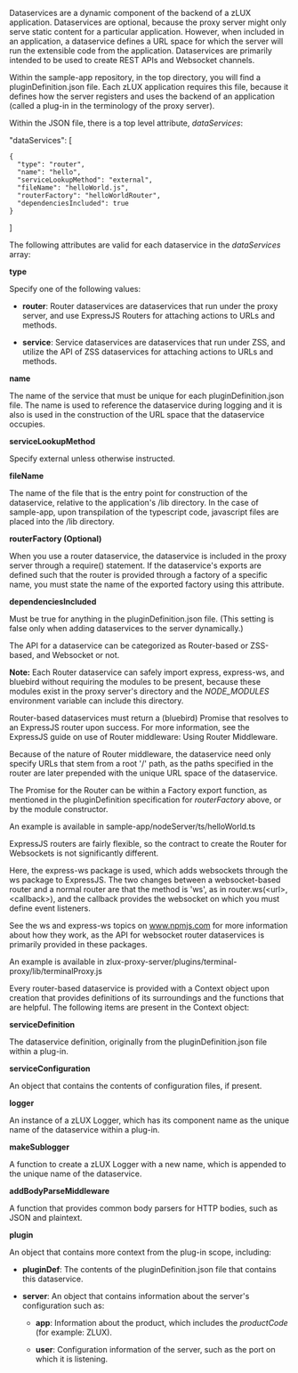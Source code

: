 <?xml version="1.0" encoding="UTF-8"?><?workdir /opt/dita-ot/out/.tmp?><?workdir-uri file:/opt/dita-ot/out/.tmp/?><?path2project ../../?><?path2project-uri ../../?><?path2rootmap-uri ../../?><topic xmlns:ditaarch="http://dita.oasis-open.org/architecture/2005/" xmlns:dita-ot="http://dita-ot.sourceforge.net/ns/201007/dita-ot" class="- topic/topic " ditaarch:DITAArchVersion="1.2" domains="(topic hi-d) (topic ut-d) (topic indexing-d) (topic hazard-d) (topic abbrev-d) (topic pr-d) (topic sw-d) (topic ui-d)" id="zlux-dataservices" xtrf="file:/opt/dita-ot/data/extend/extend-desktop/mvd-dataservices.md" xtrc="topic:1;182:3"><title class="- topic/title " xtrf="file:/opt/dita-ot/data/extend/extend-desktop/mvd-dataservices.md" xtrc="title:1;182:3">zLUX dataservices</title><body class="- topic/body " xtrf="file:/opt/dita-ot/data/extend/extend-desktop/mvd-dataservices.md" xtrc="body:1;182:3"><p class="- topic/p " xtrf="file:/opt/dita-ot/data/extend/extend-desktop/mvd-dataservices.md" xtrc="p:1;182:3">Dataservices are a dynamic component of the backend of a zLUX application. Dataservices are optional, because the proxy server might only serve static content for a particular application. However, when included in an application, a dataservice defines a URL space for which the server will run the extensible code from the application. Dataservices are primarily intended to be used to create REST APIs and Websocket channels.</p></body><topic class="- topic/topic " ditaarch:DITAArchVersion="1.2" domains="(topic hi-d) (topic ut-d) (topic indexing-d) (topic hazard-d) (topic abbrev-d) (topic pr-d) (topic sw-d) (topic ui-d)" id="defining-a-dataservice" xtrf="file:/opt/dita-ot/data/extend/extend-desktop/mvd-dataservices.md" xtrc="topic:2;182:3"><title class="- topic/title " xtrf="file:/opt/dita-ot/data/extend/extend-desktop/mvd-dataservices.md" xtrc="title:2;182:3">Defining a dataservice</title><body class="- topic/body " xtrf="file:/opt/dita-ot/data/extend/extend-desktop/mvd-dataservices.md" xtrc="body:2;182:3"><p class="- topic/p " xtrf="file:/opt/dita-ot/data/extend/extend-desktop/mvd-dataservices.md" xtrc="p:2;182:3">Within the <codeph class="+ topic/ph pr-d/codeph " xtrf="file:/opt/dita-ot/data/extend/extend-desktop/mvd-dataservices.md" xtrc="codeph:1;182:3">sample-app</codeph> repository, in the top directory, you will find a <codeph class="+ topic/ph pr-d/codeph " xtrf="file:/opt/dita-ot/data/extend/extend-desktop/mvd-dataservices.md" xtrc="codeph:2;182:3">pluginDefinition.json</codeph> file. Each zLUX application requires this file, because it defines how the server registers and uses the backend of an application (called a plug-in in the terminology of the proxy server).</p><p class="- topic/p " xtrf="file:/opt/dita-ot/data/extend/extend-desktop/mvd-dataservices.md" xtrc="p:3;182:3">Within the JSON file, there is a top level attribute, <i class="+ topic/ph hi-d/i " xtrf="file:/opt/dita-ot/data/extend/extend-desktop/mvd-dataservices.md" xtrc="i:1;182:3">dataServices</i>:</p><codeblock class="+ topic/pre pr-d/codeblock " xml:space="preserve" xtrf="file:/opt/dita-ot/data/extend/extend-desktop/mvd-dataservices.md" xtrc="codeblock:1;182:3">  "dataServices": [
    {
      "type": "router",
      "name": "hello",
      "serviceLookupMethod": "external",
      "fileName": "helloWorld.js",
      "routerFactory": "helloWorldRouter",
      "dependenciesIncluded": true
    }
  ]</codeblock></body><topic class="- topic/topic " ditaarch:DITAArchVersion="1.2" domains="(topic hi-d) (topic ut-d) (topic indexing-d) (topic hazard-d) (topic abbrev-d) (topic pr-d) (topic sw-d) (topic ui-d)" id="dataservices-defined-in-plugindefinition" xtrf="file:/opt/dita-ot/data/extend/extend-desktop/mvd-dataservices.md" xtrc="topic:3;182:3"><title class="- topic/title " xtrf="file:/opt/dita-ot/data/extend/extend-desktop/mvd-dataservices.md" xtrc="title:3;182:3">Dataservices defined in pluginDefinition</title><body class="- topic/body " xtrf="file:/opt/dita-ot/data/extend/extend-desktop/mvd-dataservices.md" xtrc="body:3;182:3"><p class="- topic/p " xtrf="file:/opt/dita-ot/data/extend/extend-desktop/mvd-dataservices.md" xtrc="p:4;182:3">The following attributes are valid for each dataservice in the <i class="+ topic/ph hi-d/i " xtrf="file:/opt/dita-ot/data/extend/extend-desktop/mvd-dataservices.md" xtrc="i:2;182:3">dataServices</i> array:</p><p class="- topic/p " xtrf="file:/opt/dita-ot/data/extend/extend-desktop/mvd-dataservices.md" xtrc="p:5;182:3"><b class="+ topic/ph hi-d/b " xtrf="file:/opt/dita-ot/data/extend/extend-desktop/mvd-dataservices.md" xtrc="b:1;182:3">type</b></p><p class="- topic/p " xtrf="file:/opt/dita-ot/data/extend/extend-desktop/mvd-dataservices.md" xtrc="p:6;182:3">Specify one of the following values:</p><ul class="- topic/ul " xtrf="file:/opt/dita-ot/data/extend/extend-desktop/mvd-dataservices.md" xtrc="ul:1;182:3"><li class="- topic/li " xtrf="file:/opt/dita-ot/data/extend/extend-desktop/mvd-dataservices.md" xtrc="li:1;182:3"><p class="- topic/p " xtrf="file:/opt/dita-ot/data/extend/extend-desktop/mvd-dataservices.md" xtrc="p:7;182:3"><b class="+ topic/ph hi-d/b " xtrf="file:/opt/dita-ot/data/extend/extend-desktop/mvd-dataservices.md" xtrc="b:2;182:3">router</b>: Router dataservices are dataservices that run under the proxy server, and use ExpressJS Routers for attaching actions to URLs and methods.</p></li><li class="- topic/li " xtrf="file:/opt/dita-ot/data/extend/extend-desktop/mvd-dataservices.md" xtrc="li:2;182:3"><p class="- topic/p " xtrf="file:/opt/dita-ot/data/extend/extend-desktop/mvd-dataservices.md" xtrc="p:8;182:3"><b class="+ topic/ph hi-d/b " xtrf="file:/opt/dita-ot/data/extend/extend-desktop/mvd-dataservices.md" xtrc="b:3;182:3">service</b>: Service dataservices are dataservices that run under ZSS, and utilize the API of ZSS dataservices for attaching actions to URLs and methods.</p></li></ul><p class="- topic/p " xtrf="file:/opt/dita-ot/data/extend/extend-desktop/mvd-dataservices.md" xtrc="p:9;182:3"><b class="+ topic/ph hi-d/b " xtrf="file:/opt/dita-ot/data/extend/extend-desktop/mvd-dataservices.md" xtrc="b:4;182:3">name</b></p><p class="- topic/p " xtrf="file:/opt/dita-ot/data/extend/extend-desktop/mvd-dataservices.md" xtrc="p:10;182:3">The name of the service that must be unique for each <codeph class="+ topic/ph pr-d/codeph " xtrf="file:/opt/dita-ot/data/extend/extend-desktop/mvd-dataservices.md" xtrc="codeph:3;182:3">pluginDefinition.json</codeph> file. The name is used to reference the dataservice during logging and it is also is used in the construction of the URL space that the dataservice occupies.</p><p class="- topic/p " xtrf="file:/opt/dita-ot/data/extend/extend-desktop/mvd-dataservices.md" xtrc="p:11;182:3"><b class="+ topic/ph hi-d/b " xtrf="file:/opt/dita-ot/data/extend/extend-desktop/mvd-dataservices.md" xtrc="b:5;182:3">serviceLookupMethod</b></p><p class="- topic/p " xtrf="file:/opt/dita-ot/data/extend/extend-desktop/mvd-dataservices.md" xtrc="p:12;182:3">Specify <codeph class="+ topic/ph pr-d/codeph " xtrf="file:/opt/dita-ot/data/extend/extend-desktop/mvd-dataservices.md" xtrc="codeph:4;182:3">external</codeph> unless otherwise instructed.</p><p class="- topic/p " xtrf="file:/opt/dita-ot/data/extend/extend-desktop/mvd-dataservices.md" xtrc="p:13;182:3"><b class="+ topic/ph hi-d/b " xtrf="file:/opt/dita-ot/data/extend/extend-desktop/mvd-dataservices.md" xtrc="b:6;182:3">fileName</b></p><p class="- topic/p " xtrf="file:/opt/dita-ot/data/extend/extend-desktop/mvd-dataservices.md" xtrc="p:14;182:3">The name of the file that is the entry point for construction of the dataservice, relative to the application's <codeph class="+ topic/ph pr-d/codeph " xtrf="file:/opt/dita-ot/data/extend/extend-desktop/mvd-dataservices.md" xtrc="codeph:5;182:3">/lib</codeph> directory. In the case of <codeph class="+ topic/ph pr-d/codeph " xtrf="file:/opt/dita-ot/data/extend/extend-desktop/mvd-dataservices.md" xtrc="codeph:6;182:3">sample-app</codeph>, upon transpilation of the typescript code, javascript files are placed into the <codeph class="+ topic/ph pr-d/codeph " xtrf="file:/opt/dita-ot/data/extend/extend-desktop/mvd-dataservices.md" xtrc="codeph:7;182:3">/lib</codeph> directory.</p><p class="- topic/p " xtrf="file:/opt/dita-ot/data/extend/extend-desktop/mvd-dataservices.md" xtrc="p:15;182:3"><b class="+ topic/ph hi-d/b " xtrf="file:/opt/dita-ot/data/extend/extend-desktop/mvd-dataservices.md" xtrc="b:7;182:3">routerFactory (Optional)</b></p><p class="- topic/p " xtrf="file:/opt/dita-ot/data/extend/extend-desktop/mvd-dataservices.md" xtrc="p:16;182:3">When you use a router dataservice, the dataservice is included in the proxy server through a <codeph class="+ topic/ph pr-d/codeph " xtrf="file:/opt/dita-ot/data/extend/extend-desktop/mvd-dataservices.md" xtrc="codeph:8;182:3">require()</codeph> statement. If the dataservice's exports are defined such that the router is provided through a factory of a specific name, you must state the name of the exported factory using this attribute.</p><p class="- topic/p " xtrf="file:/opt/dita-ot/data/extend/extend-desktop/mvd-dataservices.md" xtrc="p:17;182:3"><b class="+ topic/ph hi-d/b " xtrf="file:/opt/dita-ot/data/extend/extend-desktop/mvd-dataservices.md" xtrc="b:8;182:3">dependenciesIncluded</b></p><p class="- topic/p " xtrf="file:/opt/dita-ot/data/extend/extend-desktop/mvd-dataservices.md" xtrc="p:18;182:3">Must be <codeph class="+ topic/ph pr-d/codeph " xtrf="file:/opt/dita-ot/data/extend/extend-desktop/mvd-dataservices.md" xtrc="codeph:9;182:3">true</codeph> for anything in the <codeph class="+ topic/ph pr-d/codeph " xtrf="file:/opt/dita-ot/data/extend/extend-desktop/mvd-dataservices.md" xtrc="codeph:10;182:3">pluginDefinition.json</codeph> file. (This setting is false only when adding dataservices to the server dynamically.)</p></body></topic></topic><topic class="- topic/topic " ditaarch:DITAArchVersion="1.2" domains="(topic hi-d) (topic ut-d) (topic indexing-d) (topic hazard-d) (topic abbrev-d) (topic pr-d) (topic sw-d) (topic ui-d)" id="dataservice-api" xtrf="file:/opt/dita-ot/data/extend/extend-desktop/mvd-dataservices.md" xtrc="topic:4;182:3"><title class="- topic/title " xtrf="file:/opt/dita-ot/data/extend/extend-desktop/mvd-dataservices.md" xtrc="title:4;182:3">Dataservice API</title><body class="- topic/body " xtrf="file:/opt/dita-ot/data/extend/extend-desktop/mvd-dataservices.md" xtrc="body:4;182:3"><p class="- topic/p " xtrf="file:/opt/dita-ot/data/extend/extend-desktop/mvd-dataservices.md" xtrc="p:19;182:3">The API for a dataservice can be categorized as Router-based or ZSS-based, and Websocket or not.</p><p class="- topic/p " xtrf="file:/opt/dita-ot/data/extend/extend-desktop/mvd-dataservices.md" xtrc="p:20;182:3"><b class="+ topic/ph hi-d/b " xtrf="file:/opt/dita-ot/data/extend/extend-desktop/mvd-dataservices.md" xtrc="b:9;182:3">Note:</b> Each Router dataservice can safely import express, express-ws, and bluebird without requiring the modules to be present, because these modules exist in the proxy server's directory and the <i class="+ topic/ph hi-d/i " xtrf="file:/opt/dita-ot/data/extend/extend-desktop/mvd-dataservices.md" xtrc="i:3;182:3">NODE_MODULES</i> environment variable can include this directory.</p></body><topic class="- topic/topic " ditaarch:DITAArchVersion="1.2" domains="(topic hi-d) (topic ut-d) (topic indexing-d) (topic hazard-d) (topic abbrev-d) (topic pr-d) (topic sw-d) (topic ui-d)" id="router-based-dataservices" xtrf="file:/opt/dita-ot/data/extend/extend-desktop/mvd-dataservices.md" xtrc="topic:5;182:3"><title class="- topic/title " xtrf="file:/opt/dita-ot/data/extend/extend-desktop/mvd-dataservices.md" xtrc="title:5;182:3">Router-based dataservices</title><body class="- topic/body " xtrf="file:/opt/dita-ot/data/extend/extend-desktop/mvd-dataservices.md" xtrc="body:5;182:3"/><topic class="- topic/topic " ditaarch:DITAArchVersion="1.2" domains="(topic hi-d) (topic ut-d) (topic indexing-d) (topic hazard-d) (topic abbrev-d) (topic pr-d) (topic sw-d) (topic ui-d)" id="httprest-router-dataservices" xtrf="file:/opt/dita-ot/data/extend/extend-desktop/mvd-dataservices.md" xtrc="topic:6;182:3"><title class="- topic/title " xtrf="file:/opt/dita-ot/data/extend/extend-desktop/mvd-dataservices.md" xtrc="title:6;182:3">HTTP/REST router dataservices</title><body class="- topic/body " xtrf="file:/opt/dita-ot/data/extend/extend-desktop/mvd-dataservices.md" xtrc="body:6;182:3"><p class="- topic/p " xtrf="file:/opt/dita-ot/data/extend/extend-desktop/mvd-dataservices.md" xtrc="p:21;182:3">Router-based dataservices must return a (bluebird) Promise that resolves to an ExpressJS router upon success. For more information, see the ExpressJS guide on use of Router middleware: <xref class="- topic/xref " href="http://expressjs.com/en/guide/using-middleware.html#middleware.router" format="html" scope="external" xtrf="file:/opt/dita-ot/data/extend/extend-desktop/mvd-dataservices.md" xtrc="xref:1;182:3">Using Router Middleware</xref>.</p><p class="- topic/p " xtrf="file:/opt/dita-ot/data/extend/extend-desktop/mvd-dataservices.md" xtrc="p:22;182:3">Because of the nature of Router middleware, the dataservice need only specify URLs that stem from a root '/' path, as the paths specified in the router are later prepended with the unique URL space of the dataservice.</p><p class="- topic/p " xtrf="file:/opt/dita-ot/data/extend/extend-desktop/mvd-dataservices.md" xtrc="p:23;182:3">The Promise for the Router can be within a Factory export function, as mentioned in the <codeph class="+ topic/ph pr-d/codeph " xtrf="file:/opt/dita-ot/data/extend/extend-desktop/mvd-dataservices.md" xtrc="codeph:11;182:3">pluginDefinition</codeph> specification for <i class="+ topic/ph hi-d/i " xtrf="file:/opt/dita-ot/data/extend/extend-desktop/mvd-dataservices.md" xtrc="i:4;182:3">routerFactory</i> above, or by the module constructor.</p><p class="- topic/p " xtrf="file:/opt/dita-ot/data/extend/extend-desktop/mvd-dataservices.md" xtrc="p:24;182:3">An example is available in <codeph class="+ topic/ph pr-d/codeph " xtrf="file:/opt/dita-ot/data/extend/extend-desktop/mvd-dataservices.md" xtrc="codeph:12;182:3">sample-app/nodeServer/ts/helloWorld.ts</codeph></p></body></topic><topic class="- topic/topic " ditaarch:DITAArchVersion="1.2" domains="(topic hi-d) (topic ut-d) (topic indexing-d) (topic hazard-d) (topic abbrev-d) (topic pr-d) (topic sw-d) (topic ui-d)" id="websocket-router-dataservices" xtrf="file:/opt/dita-ot/data/extend/extend-desktop/mvd-dataservices.md" xtrc="topic:7;182:3"><title class="- topic/title " xtrf="file:/opt/dita-ot/data/extend/extend-desktop/mvd-dataservices.md" xtrc="title:7;182:3">Websocket router dataservices</title><body class="- topic/body " xtrf="file:/opt/dita-ot/data/extend/extend-desktop/mvd-dataservices.md" xtrc="body:7;182:3"><p class="- topic/p " xtrf="file:/opt/dita-ot/data/extend/extend-desktop/mvd-dataservices.md" xtrc="p:25;182:3">ExpressJS routers are fairly flexible, so the contract to create the Router for Websockets is not significantly different.</p><p class="- topic/p " xtrf="file:/opt/dita-ot/data/extend/extend-desktop/mvd-dataservices.md" xtrc="p:26;182:3">Here, the express-ws package is used, which adds websockets through the ws package to ExpressJS. The two changes between a websocket-based router and a normal router are that the method is 'ws', as in <codeph class="+ topic/ph pr-d/codeph " xtrf="file:/opt/dita-ot/data/extend/extend-desktop/mvd-dataservices.md" xtrc="codeph:13;182:3">router.ws(&lt;url&gt;,&lt;callback&gt;)</codeph>, and  the callback provides the websocket on which you must define event listeners.</p><p class="- topic/p " xtrf="file:/opt/dita-ot/data/extend/extend-desktop/mvd-dataservices.md" xtrc="p:27;182:3">See the ws and express-ws topics on <xref class="- topic/xref " href="https://www.npmjs.com" format="html" scope="external" xtrf="file:/opt/dita-ot/data/extend/extend-desktop/mvd-dataservices.md" xtrc="xref:2;182:3">www.npmjs.com</xref> for more information about how they work, as the API for websocket router dataservices is primarily provided in these packages.</p><p class="- topic/p " xtrf="file:/opt/dita-ot/data/extend/extend-desktop/mvd-dataservices.md" xtrc="p:28;182:3">An example is available in <codeph class="+ topic/ph pr-d/codeph " xtrf="file:/opt/dita-ot/data/extend/extend-desktop/mvd-dataservices.md" xtrc="codeph:14;182:3">zlux-proxy-server/plugins/terminal-proxy/lib/terminalProxy.js</codeph></p></body></topic><topic class="- topic/topic " ditaarch:DITAArchVersion="1.2" domains="(topic hi-d) (topic ut-d) (topic indexing-d) (topic hazard-d) (topic abbrev-d) (topic pr-d) (topic sw-d) (topic ui-d)" id="router-dataservice-context" xtrf="file:/opt/dita-ot/data/extend/extend-desktop/mvd-dataservices.md" xtrc="topic:8;182:3"><title class="- topic/title " xtrf="file:/opt/dita-ot/data/extend/extend-desktop/mvd-dataservices.md" xtrc="title:8;182:3">Router dataservice context</title><body class="- topic/body " xtrf="file:/opt/dita-ot/data/extend/extend-desktop/mvd-dataservices.md" xtrc="body:8;182:3"><p class="- topic/p " xtrf="file:/opt/dita-ot/data/extend/extend-desktop/mvd-dataservices.md" xtrc="p:29;182:3">Every router-based dataservice is provided with a <codeph class="+ topic/ph pr-d/codeph " xtrf="file:/opt/dita-ot/data/extend/extend-desktop/mvd-dataservices.md" xtrc="codeph:15;182:3">Context</codeph> object upon creation that provides definitions of its surroundings and the functions that are helpful. The following items are present in the <codeph class="+ topic/ph pr-d/codeph " xtrf="file:/opt/dita-ot/data/extend/extend-desktop/mvd-dataservices.md" xtrc="codeph:16;182:3">Context</codeph> object:</p><p class="- topic/p " xtrf="file:/opt/dita-ot/data/extend/extend-desktop/mvd-dataservices.md" xtrc="p:30;182:3"><b class="+ topic/ph hi-d/b " xtrf="file:/opt/dita-ot/data/extend/extend-desktop/mvd-dataservices.md" xtrc="b:10;182:3">serviceDefinition</b></p><p class="- topic/p " xtrf="file:/opt/dita-ot/data/extend/extend-desktop/mvd-dataservices.md" xtrc="p:31;182:3">The dataservice definition, originally from the <codeph class="+ topic/ph pr-d/codeph " xtrf="file:/opt/dita-ot/data/extend/extend-desktop/mvd-dataservices.md" xtrc="codeph:17;182:3">pluginDefinition.json</codeph> file within a plug-in.</p><p class="- topic/p " xtrf="file:/opt/dita-ot/data/extend/extend-desktop/mvd-dataservices.md" xtrc="p:32;182:3"><b class="+ topic/ph hi-d/b " xtrf="file:/opt/dita-ot/data/extend/extend-desktop/mvd-dataservices.md" xtrc="b:11;182:3">serviceConfiguration</b></p><p class="- topic/p " xtrf="file:/opt/dita-ot/data/extend/extend-desktop/mvd-dataservices.md" xtrc="p:33;182:3">An object that contains the contents of configuration files, if present.</p><p class="- topic/p " xtrf="file:/opt/dita-ot/data/extend/extend-desktop/mvd-dataservices.md" xtrc="p:34;182:3"><b class="+ topic/ph hi-d/b " xtrf="file:/opt/dita-ot/data/extend/extend-desktop/mvd-dataservices.md" xtrc="b:12;182:3">logger</b></p><p class="- topic/p " xtrf="file:/opt/dita-ot/data/extend/extend-desktop/mvd-dataservices.md" xtrc="p:35;182:3">An instance of a zLUX Logger, which has its component name as the unique name of the dataservice within a plug-in.</p><p class="- topic/p " xtrf="file:/opt/dita-ot/data/extend/extend-desktop/mvd-dataservices.md" xtrc="p:36;182:3"><b class="+ topic/ph hi-d/b " xtrf="file:/opt/dita-ot/data/extend/extend-desktop/mvd-dataservices.md" xtrc="b:13;182:3">makeSublogger</b></p><p class="- topic/p " xtrf="file:/opt/dita-ot/data/extend/extend-desktop/mvd-dataservices.md" xtrc="p:37;182:3">A function to create a zLUX Logger with a new name, which is appended to the unique name of the dataservice.</p><p class="- topic/p " xtrf="file:/opt/dita-ot/data/extend/extend-desktop/mvd-dataservices.md" xtrc="p:38;182:3"><b class="+ topic/ph hi-d/b " xtrf="file:/opt/dita-ot/data/extend/extend-desktop/mvd-dataservices.md" xtrc="b:14;182:3">addBodyParseMiddleware</b></p><p class="- topic/p " xtrf="file:/opt/dita-ot/data/extend/extend-desktop/mvd-dataservices.md" xtrc="p:39;182:3">A function that provides common body parsers for HTTP bodies, such as JSON and plaintext.</p><p class="- topic/p " xtrf="file:/opt/dita-ot/data/extend/extend-desktop/mvd-dataservices.md" xtrc="p:40;182:3"><b class="+ topic/ph hi-d/b " xtrf="file:/opt/dita-ot/data/extend/extend-desktop/mvd-dataservices.md" xtrc="b:15;182:3">plugin</b></p><p class="- topic/p " xtrf="file:/opt/dita-ot/data/extend/extend-desktop/mvd-dataservices.md" xtrc="p:41;182:3">An object that contains more context from the plug-in scope, including:</p><ul class="- topic/ul " xtrf="file:/opt/dita-ot/data/extend/extend-desktop/mvd-dataservices.md" xtrc="ul:2;182:3"><li class="- topic/li " xtrf="file:/opt/dita-ot/data/extend/extend-desktop/mvd-dataservices.md" xtrc="li:3;182:3"><p class="- topic/p " xtrf="file:/opt/dita-ot/data/extend/extend-desktop/mvd-dataservices.md" xtrc="p:42;182:3"><b class="+ topic/ph hi-d/b " xtrf="file:/opt/dita-ot/data/extend/extend-desktop/mvd-dataservices.md" xtrc="b:16;182:3">pluginDef</b>: The contents of the <codeph class="+ topic/ph pr-d/codeph " xtrf="file:/opt/dita-ot/data/extend/extend-desktop/mvd-dataservices.md" xtrc="codeph:18;182:3">pluginDefinition.json</codeph> file that contains this dataservice.</p></li><li class="- topic/li " xtrf="file:/opt/dita-ot/data/extend/extend-desktop/mvd-dataservices.md" xtrc="li:4;182:3"><p class="- topic/p " xtrf="file:/opt/dita-ot/data/extend/extend-desktop/mvd-dataservices.md" xtrc="p:43;182:3"><b class="+ topic/ph hi-d/b " xtrf="file:/opt/dita-ot/data/extend/extend-desktop/mvd-dataservices.md" xtrc="b:17;182:3">server</b>: An object that contains information about the server's configuration such as:</p><ul class="- topic/ul " xtrf="file:/opt/dita-ot/data/extend/extend-desktop/mvd-dataservices.md" xtrc="ul:3;182:3"><li class="- topic/li " xtrf="file:/opt/dita-ot/data/extend/extend-desktop/mvd-dataservices.md" xtrc="li:5;182:3"><p class="- topic/p " xtrf="file:/opt/dita-ot/data/extend/extend-desktop/mvd-dataservices.md" xtrc="p:44;182:3"><b class="+ topic/ph hi-d/b " xtrf="file:/opt/dita-ot/data/extend/extend-desktop/mvd-dataservices.md" xtrc="b:18;182:3">app</b>: Information about the product, which includes the <i class="+ topic/ph hi-d/i " xtrf="file:/opt/dita-ot/data/extend/extend-desktop/mvd-dataservices.md" xtrc="i:5;182:3">productCode</i> (for example: <codeph class="+ topic/ph pr-d/codeph " xtrf="file:/opt/dita-ot/data/extend/extend-desktop/mvd-dataservices.md" xtrc="codeph:19;182:3">ZLUX</codeph>).</p></li><li class="- topic/li " xtrf="file:/opt/dita-ot/data/extend/extend-desktop/mvd-dataservices.md" xtrc="li:6;182:3"><p class="- topic/p " xtrf="file:/opt/dita-ot/data/extend/extend-desktop/mvd-dataservices.md" xtrc="p:45;182:3"><b class="+ topic/ph hi-d/b " xtrf="file:/opt/dita-ot/data/extend/extend-desktop/mvd-dataservices.md" xtrc="b:19;182:3">user</b>: Configuration information of the server, such as the port on which it is listening.</p></li></ul></li></ul></body></topic></topic></topic></topic>